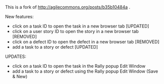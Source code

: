 This is a fork of http://agilecommons.org/posts/b35b10484a .

New features:

* click on a task ID to open the task in a new browser tab [UPDATED]
* click on a user story ID to open the story in a new browser tab [REMOVED]
* click on a defect ID to open the defect in a new browser tab [REMOVED]
* add a task to a story or defect [UPDATED]

UPDATES:

* click on a task ID to open the task in the Rally popup Edit Window
* add a task to a story or defect using the Rally popup Edit Window (Save & New)
